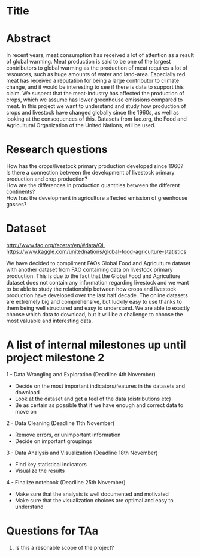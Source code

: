 # Title

# Abstract
In recent years, meat consumption has received a lot of attention as a result of global warming. Meat production is said to be one of the largest contributors to global warming as the production of meat requires a lot of resources, such as huge amounts of water and land-area. Especially red meat has received a reputation for being a large contributor to climate change, and it would be interesting to see if there is data to support this claim. We suspect that the meat-industry has affected the production of crops, which we assume has lower greenhouse emissions compared to meat. In this project we want to understand and study how production of crops and livestock have changed globally since the 1960s, as well as looking at the consequences of this. Datasets from fao.org, the Food and Agricultural Organization of the United Nations, will be used.


# Research questions
How has the crops/livestock primary production developed since 1960?  
Is there a connection between the development of livestock primary production and crop production?  
How are the differences in production quantities between the different continents?  
How has the development in agriculture affected emission of greenhouse gasses?  

# Dataset
http://www.fao.org/faostat/en/#data/QL  
https://www.kaggle.com/unitednations/global-food-agriculture-statistics

We have decided to compliment FAOs Global Food and Agriculture dataset with another dataset from FAO containing data on livestock primary production. This is due to the fact that the Global Food and Agriculture dataset does not contain any information regarding livestock and we want to be able to study the relationship between how crops and livestock production have developed over the last half decade. The online datasets are extremely big and comprehensive, but luckily easy to use thanks to them being well structured and easy to understand. We are able to exactly choose which data to download, but it will be a challenge to choose the most valuable and interesting data.

# A list of internal milestones up until project milestone 2
1 - Data Wrangling and Exploration (Deadline 4th November)
- Decide on the most important indicators/features in the datasets and download
- Look at the dataset and get a feel of the data (distributions etc)
- Be as certain as possible that if we have enough and correct data to move on   

2 - Data Cleaning (Deadline 11th November)
- Remove errors, or unimportant information
- Decide on important groupings  

3 - Data Analysis and Visualization (Deadline 18th November)
- Find key statistical indicators 
- Visualize the results   

4 - Finalize notebook (Deadline 25th November)
- Make sure that the analysis is well documented and motivated
- Make sure that the visualization choices are optimal and easy to understand

# Questions for TAa
1. Is this a resonable scope of the project?

